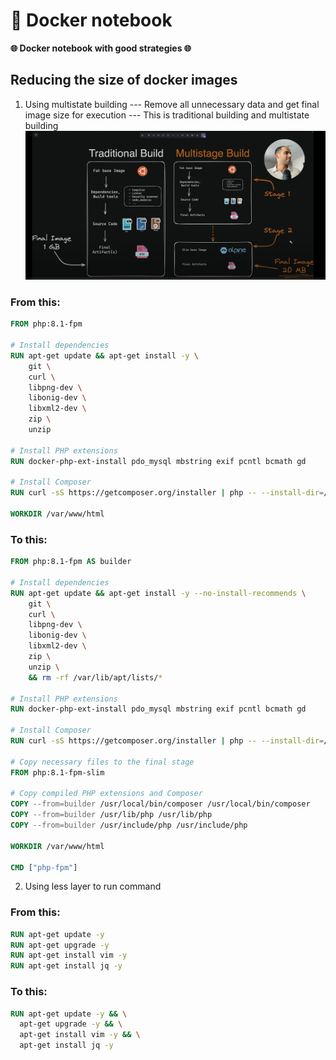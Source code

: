 # 🚀 Docker notebook

**🌐 Docker notebook with good strategies 🌐**

## Reducing the size of docker images
1. Using multistate building
--- Remove all unnecessary data and get final image size for execution
--- This is traditional building and multistate building
![Alt text](../Image/multilstate_docker_build_image.png)

### From this:
```dockerfile
FROM php:8.1-fpm

# Install dependencies
RUN apt-get update && apt-get install -y \
    git \
    curl \
    libpng-dev \
    libonig-dev \
    libxml2-dev \
    zip \
    unzip

# Install PHP extensions
RUN docker-php-ext-install pdo_mysql mbstring exif pcntl bcmath gd

# Install Composer
RUN curl -sS https://getcomposer.org/installer | php -- --install-dir=/usr/local/bin --filename=composer

WORKDIR /var/www/html
```
### To this:
```dockerfile
FROM php:8.1-fpm AS builder

# Install dependencies
RUN apt-get update && apt-get install -y --no-install-recommends \
    git \
    curl \
    libpng-dev \
    libonig-dev \
    libxml2-dev \
    zip \
    unzip \
    && rm -rf /var/lib/apt/lists/*

# Install PHP extensions
RUN docker-php-ext-install pdo_mysql mbstring exif pcntl bcmath gd

# Install Composer
RUN curl -sS https://getcomposer.org/installer | php -- --install-dir=/usr/local/bin --filename=composer

# Copy necessary files to the final stage
FROM php:8.1-fpm-slim

# Copy compiled PHP extensions and Composer
COPY --from=builder /usr/local/bin/composer /usr/local/bin/composer
COPY --from=builder /usr/lib/php /usr/lib/php
COPY --from=builder /usr/include/php /usr/include/php

WORKDIR /var/www/html

CMD ["php-fpm"]
```

2. Using less layer to run command

### From this:
```dockerfile
RUN apt-get update -y
RUN apt-get upgrade -y
RUN apt-get install vim -y
RUN apt-get install jq -y
```

### To this:
```dockerfile
RUN apt-get update -y && \
  apt-get upgrade -y && \
  apt-get install vim -y && \
  apt-get install jq -y
```